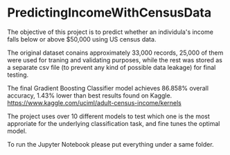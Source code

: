 # PredictingIncomeWithCensusData
The objective of this project is to predict whether an individula's income falls below or above $50,000 using US census data. 

The original dataset conains approximately 33,000 records, 25,000 of them were used for traning and validating purposes, while the rest was stored as a separate csv file (to prevent any kind of possible data leakage) for final testing.  

The final Gradient Boosting Classifier model achieves 86.858% overall accuracy, 1.43% lower than best results found on Kaggle. https://www.kaggle.com/uciml/adult-census-income/kernels  

The project uses over 10 different models to test which one is the most approriate for the underlying classification task, and fine tunes the optimal model.

To run the Jupyter Notebook please put everything under a same folder.
